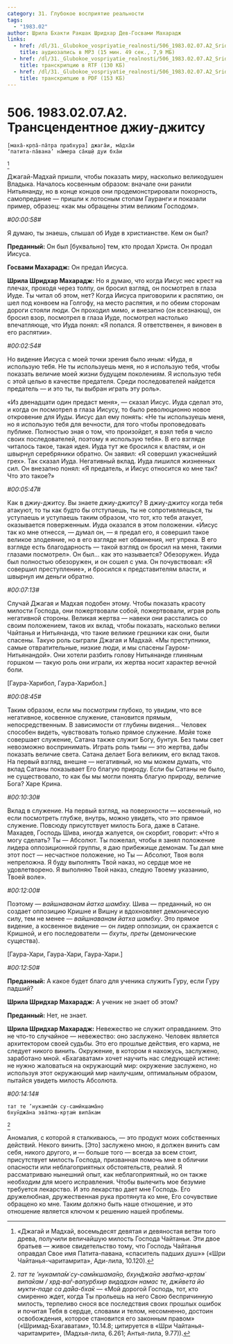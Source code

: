 ```yaml
---
category: 31. Глубокое восприятие реальности
tags:
  - "1983.02"
author: Шрила Бхакти Ракшак Шридхар Дев-Госвами Махарадж
links:
  - href: /dl/31._Glubokoe_vospriyatie_realnosti/506_1983.02.07.A2_SridharMj_Transcendentnoe_Djiu_djitsu.mp3
    title: аудиозапись в MP3 (15 мин. 49 сек., 7,9 МБ)
  - href: /dl/31._Glubokoe_vospriyatie_realnosti/506_1983.02.07.A2_SridharMj_Transcendentnoe_Djiu_djitsu.rtf
    title: транскрипцию в RTF (130 КБ)
  - href: /dl/31._Glubokoe_vospriyatie_realnosti/506_1983.02.07.A2_SridharMj_Transcendentnoe_Djiu_djitsu.pdf
    title: транскрипцию в PDF (153 КБ)
---
```


# 506. 1983.02.07.A2. Трансцендентное джиу-джитсу

    [маха̄-кр̣па̄-па̄тра прабхура] джага̄и, ма̄дха̄и
    ‘патита-па̄вана’ на̄мера са̄кш̣ӣ дуи бха̄и
[^_ftn1]

Джагай-Мадхай пришли, чтобы показать миру, насколько великодушен Владыка. Началось косвенным образом: вначале они ранили Нитьянанду, но в конце концов они продемонстрировали покорность, самопредание — пришли к лотосным стопам Гауранги и показали пример, образец: «как мы обращены этим великим Господом».

*#00:00:58#*

Я думаю, ты знаешь, слышал об Иуде в христианстве. Кем он был?

**Преданный:** Он был [буквально] тем, кто продал Христа. Он продал Иисуса.

**Госвами Махарадж:** Он предал Иисуса.

**Шрила Шридхар Махарадж:** Но я думаю, что когда Иисус нес крест на плечах, проходя через толпу, он бросил взгляд, он посмотрел в глаза Иуде. Ты читал об этом, нет? Когда Иисуса приговорили к распятию, он шел под конвоем на Голгофу, на место распятия, и по обеим сторонам дороги стояли люди. Он проходил мимо, и внезапно (он всезнающ), он бросил взор, посмотрел в глаза Иуде, посмотрел настолько впечатляюще, что Иуда понял: «Я попался. Я ответственен, я виновен в его распятии».

*#00:02:54#*

Но видение Иисуса с моей точки зрения было иным: «Иуда, я использую тебя. Не ты используешь меня, но я использую тебя, чтобы показать величие моей жизни будущем поколениям. Я использую тебя с этой целью в качестве предателя. Среди последователей найдется предатель — и это ты, ты выбран играть эту роль».

«Из двенадцати один предаст меня», — сказал Иисус. Иуда сделал это, и когда он посмотрел в глаза Иисусу, то было революционно новое откровение для Иуды. Иисус дал ему понять: «Не ты используешь меня, но я использую тебя для вечности, для того чтобы проповедовать публике. Полностью зная о том, что произойдет, я взял тебя в число своих последователей, поэтому я использую тебя». В его взгляде читалось такое, такая идея. Иуда тут же бросился к властям, и он швырнул серебряники обратно. Он заявил: «Я совершил ужаснейший грех». Так сказал Иуда. Негативный вклад. Иуда лишился жизненных сил. Он внезапно понял: «Я предатель, и Иисус относится ко мне так? Что это такое?»

*#00:05:47#*

Как в джиу-джитсу. Вы знаете джиу-джитсу? В джиу-джитсу когда тебя атакуют, то ты как будто бы отступаешь, ты не сопротивляешься, ты уступаешь и уступаешь таким образом, что тот, кто тебя атакует, оказывается поверженным. Иуда оказался в этом положении. «Иисус так ко мне отнесся, — думал он, — я предал его, я совершил такое великое злодеяние, но в его взгляде нет обвинения, нет упрека. В его взгляде есть благодарность — такой взгляд он бросил на меня, такими глазами посмотрел». Он был… как это называется? Обезоружен. Иуда был полностью обезоружен, и он сошел с ума. Он почувствовал: «Я совершил преступление», и бросился к представителям власти, и швырнул им деньги обратно.

*#00:07:13#*

Случай Джагая и Мадхая подобен этому. Чтобы показать красоту милости Господа, они пожертвовали собой, пожертвовали, играя роль негативной стороны. Великая жертва — навеки они расстались со своим положением, таков их вклад, чтобы показать, насколько велики Чайтанья и Нитьянанда, что такие великие грешники как они, были спасены. Такую роль сыграли Джагая и Мадхай. «Мы преступники, самые отвратительные, низкие люди, и мы спасены Гауром-Нитьянандой». Они хотели разбить голову Нитьянанде глиняным горшком — такую роль они играли, их жертва носит характер вечной боли.

[Гаура-Харибол, Гаура-Харибол.]

*#00:08:45#*

Таким образом, если мы посмотрим глубоко, то увидим, что все негативное, косвенное служение, становится прямым, непосредственным. В зависимости от глубины видения… Человек способен видеть, чувствовать только прямое служение. *Майя* тоже совершает служение, Сатана также служит Богу, бунтуя. Без тьмы свет невозможно воспринимать. Играть роль тьмы — это жертва, дабы показать величие света. Сатана делает Бога великим, его вклад таков. На первый взгляд, внешне — негативный, но мы можем думать, что вклад Сатаны показывает Его благую природу. Если бы Сатаны не было, не существовало, то как бы мы могли понять благую природу, величие Бога? Харе Крина.

*#00:10:30#*

Вклад в служение. На первый взгляд, на поверхности — косвенный, но если посмотреть глубже, внутрь, можно увидеть, что это прямое служение. Повсюду присутствует милость Бога, даже в Сатане. Махадев, Господь Шива, иногда жалуется, он скорбит, говорит: «Что я могу сделать? Ты — Абсолют. Ты пожелал, чтобы я занял положение лидера оппозиционной группы, я даю прибежище демонам. Ты дал мне этот пост — несчастное положение, но Ты — Абсолют, Твоя воля непреложна. Я буду выполнять Твой наказ, но сердце мое не удовлетворено. Я выполняю Твой наказ, следую Твоему указанию, Твоей воле».

*#00:12:00#*

Поэтому — *вайшнаванам йатха шамбху.* Шива — преданный, но он создает оппозицию Кришне и Вишну и вдохновляет демоническую силу, тем не менее — *вайшнаванам йатха шамбху*. Это прямое видение, а косвенное видение — он лидер оппозиции, он сражается с Кришной, и его последователи — *бхуты*, *преты* (демонические существа).

[Гаура-Хари, Гаура-Хари, Гаура-Хари.]

*#00:12:50#*

**Преданный:** А какое будет благо для ученика служить Гуру, если Гуру падший?

**Шрила Шридхар Махарадж:** А ученик не знает об этом?

**Преданный:** Нет, не знает.

**Шрила Шридхар Махарадж:** Невежество не служит оправданием. Это не что-то случайное — невежество: оно заслужено. Человек является архитектором своей судьбы. Это его прошлые действия, его карма, не следует никого винить. Окружение, в котором я нахожусь, заслужено, заработано мной. «Бхагаватам» хочет научить нас следующей истине: не нужно жаловаться на окружающий мир: окружение заслужено, но используя этот окружающий мир наилучшим, оптимальным образом, пытайся увидеть милость Абсолюта.

*#00:14:14#*

    тат те ’нукампа̄м̇ су-самӣкшама̄н̣о
    бхун̃джа̄на эва̄тма-кр̣там̇ випа̄кам
[^_ftn2]

Аномалия, с которой я сталкиваюсь, — это продукт моих собственных действий. Некого винить. [Это] заслужено мною, я должен винить сам себя, никого другого, и — больше того — всегда за всем стоит, присутствует милость Господа, призванная помочь мне в обличии опасности или неблагоприятных обстоятельств, реалий. Я рассматриваю нынешний опыт, как неблагоприятный, но он также необходим для моего исправления. Чтобы вылечить мое безумие требуется лекарство. И это лекарство дает мне Господь. Его дружелюбная, дружественная рука протянута ко мне, Его сочувствие обращено ко мне. Таким должно быть наше отношение, и это отношение является ключом к решению нашей проблемы.



[^_ftn1]: «Джагай и Мадхай, восемьдесят девятая и девяностая ветви того древа, получили величайшую милость Господа Чайтаньи. Эти двое братьев — живое свидетельство тому, что Господь Чайтанья оправдал Свое имя Патита-павана, «спаситель падших душ»» («Шри Чайтанья-чаритамрита», Ади-лила, 10.120).

[^_ftn2]: *тат те ’нукампа̄м̇ су-самӣкшама̄н̣о, бхун̃джа̄на эва̄тма-кр̣там̇ випа̄кам / хр̣д-ва̄г-вапурбхир видадхан намас те, джӣвета йо мукти-паде са да̄йа-бха̄к* — «Мой дорогой Господь, тот, кто смиренно ждет, когда Ты прольешь на него Свою беспричинную милость, терпеливо снося все последствия своих прошлых ошибок и почитая Тебя в сердце, словами и телом, несомненно, достоин освобождения, которое становится его законным правом» («Шримад-Бхагаватам», 10.14.8; цитируется в «Шри Чайтанья-чаритамрите», (Мадхья-лила, 6.261; Антья-лила, 9.77)).

